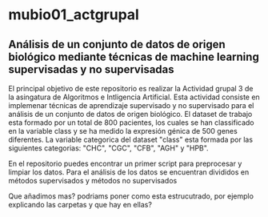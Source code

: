 # mubio01_actgrupal

## Análisis de un conjunto de datos de origen biológico mediante técnicas de machine learning supervisadas y no supervisadas

El principal objetivo de este repositorio es realizar la Actividad grupal 3 de la asingatura de Algoritmos e Intligencia Artificial.
Esta actividad consiste en implemenar técnicas de aprendizaje supervisado y no supervisado para el análisis de un conjunto de datos de origen biológico.
El dataset de trabajo esta formado por un total de 800 pacientes, los cuales se han classificado en la variable class y se ha medido la expresión génica de 500 genes diferentes. 
La variable categorica del dataset "class" esta formada por las siguientes categorias: "CHC", "CGC", "CFB", "AGH" y "HPB".

En el repositorio puedes encontrar un primer script para preprocesar y limpiar los datos. Para el análisis de los datos se encuentran divididos en métodos supervisados y métodos no supervisados




Que añadimos mas? podriams poner como esta estrucutrado, por ejemplo explicando las carpetas y que hay en ellas?
